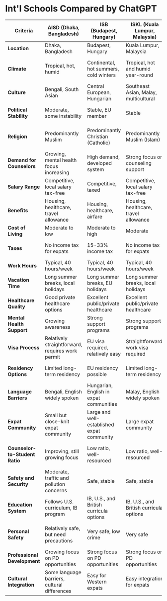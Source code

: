 # Int'l Schools Compared by ChatGPT

| Criteria                            | AISD (Dhaka, Bangladesh) | ISB (Budapest, Hungary)   | ISKL (Kuala Lumpur, Malaysia) | ISK (Nairobi, Kenya)         |
|-------------------------------------|--------------------------|---------------------------|-------------------------------|-----------------------------|
| **Location**                        | Dhaka, Bangladesh         | Budapest, Hungary          | Kuala Lumpur, Malaysia         | Nairobi, Kenya               |
| **Climate**                         | Tropical, hot, humid      | Continental, hot summers, cold winters | Tropical, hot and humid year-round | Tropical, warm year-round with rainy seasons |
| **Culture**                         | Bengali, South Asian      | Central European, Hungarian | Southeast Asian, Malay, multicultural | East African, Kenyan, diverse |
| **Political Stability**             | Moderate, some instability| Stable, EU member          | Stable                        | Moderate, some security concerns |
| **Religion**                        | Predominantly Muslim      | Predominantly Christian (Catholic) | Predominantly Muslim (Islam) | Predominantly Christian (Protestant, Catholic) |
| **Demand for Counselors**           | Growing, mental health focus increasing | High demand, developed system | Strong focus on counseling support | High demand, increasing focus on mental health |
| **Salary Range**                    | Competitive, local salary tax-free | Competitive, taxed         | Competitive, local salary tax-free | Competitive, taxed            |
| **Benefits**                        | Housing, healthcare, travel allowance | Housing, healthcare, airfare | Housing, healthcare, travel allowance | Housing, healthcare, travel allowance |
| **Cost of Living**                  | Moderate to low           | Moderate to high           | Moderate                      | Moderate                      |
| **Taxes**                           | No income tax for expats  | 15-33% income tax          | No income tax for expats      | Income tax varies (10-30%)    |
| **Work Hours**                      | Typical, 40 hours/week    | Typical, 40 hours/week     | Typical, 40 hours/week        | Typical, 40 hours/week        |
| **Vacation Time**                   | Long summer breaks, local holidays | Long summer breaks, EU holidays | Long summer breaks, local holidays | Long summer breaks, local holidays |
| **Healthcare Quality**              | Good private healthcare options | Excellent public/private healthcare | Excellent public/private healthcare | Good private healthcare options |
| **Mental Health Support**           | Growing awareness         | Strong support programs    | Strong support programs       | Growing awareness             |
| **Visa Process**                    | Relatively straightforward, requires work permit | EU visa required, relatively easy | Straightforward, work visa required | Work visa required, process varies |
| **Residency Options**               | Limited long-term residency | EU residency possible      | Limited long-term residency   | Limited long-term residency   |
| **Language Barriers**               | Bengali, English widely spoken | Hungarian, English in expat communities | Malay, English widely spoken | Swahili, English widely spoken |
| **Expat Community**                 | Small but close-knit expat community | Large and well-established expat community | Large expat community         | Large and diverse expat community |
| **Counselor-to-Student Ratio**      | Improving, still growing focus | Low ratio, well-resourced | Low ratio, well-resourced     | Improving, focus on mental health growing |
| **Safety and Security**             | Moderate, traffic and pollution concerns | Safe, stable                | Safe, stable                 | Moderate, security concerns in some areas |
| **Education System**                | Follows U.S. curriculum, IB program | IB, U.S., and British curricula options | IB, U.S., and British curricula options | U.S., IB, and British curricula |
| **Personal Safety**                 | Relatively safe, but need precautions | Very safe, low crime         | Very safe                    | Moderate, need precautions in certain areas |
| **Professional Development**        | Growing focus on PD opportunities | Strong focus on PD opportunities | Strong focus on PD opportunities | Growing focus on PD opportunities |
| **Cultural Integration**            | Some language barriers, cultural differences | Easy for Western expats      | Easy integration for expats  | Rich cultural experience, integration possible |

